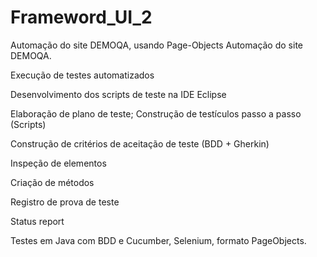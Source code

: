 # Frameword_UI_2
Automação do site DEMOQA, usando Page-Objects
Automação do site DEMOQA.

Execução de testes automatizados

Desenvolvimento dos scripts de teste na IDE Eclipse

Elaboração de plano de teste; Construção de testículos passo a passo (Scripts)

Construção de critérios de aceitação de teste (BDD + Gherkin)

Inspeção de elementos

Criação de métodos

Registro de prova de teste

Status report

Testes em Java com BDD e Cucumber, Selenium, formato PageObjects.
